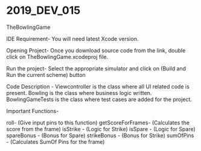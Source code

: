 # 2019_DEV_015

TheBowlingGame

IDE Requirement- You will need latest Xcode version.

Opening Project- Once you download source code from the link, double click on TheBowlingGame.xcodeproj file.

Run the project- Select the appropriate simulator and click on (Build and Run the current scheme) button 


Code Description - 
Viewcontroller is the class where all UI related code is present.
Bowling is the class where  business logic written.
BowlingGameTests is the class where test cases are added for the project.


Important Functions-

roll- (Give input pins to this function)
getScoreForFrames- (Calculates the score from the frame)
isStrike - (Logic for Strike)
isSpare - (Logic for Spare)
spareBonus - (Bonus for Spare)
strikeBonus - (Bonus for Strike)
sumOfPins - (Calculates SumOf Pins for the frame)



